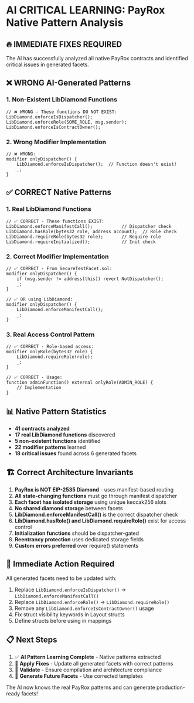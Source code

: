 # AI CRITICAL LEARNING: PayRox Native Pattern Analysis

## 🔥 IMMEDIATE FIXES REQUIRED

The AI has successfully analyzed all native PayRox contracts and identified critical issues in generated facets.

## ❌ WRONG AI-Generated Patterns

### 1. Non-Existent LibDiamond Functions
```solidity
// ❌ WRONG - These functions DO NOT EXIST:
LibDiamond.enforceIsDispatcher();
LibDiamond.enforceRole(SOME_ROLE, msg.sender);
LibDiamond.enforceIsContractOwner();
```

### 2. Wrong Modifier Implementation
```solidity
// ❌ WRONG:
modifier onlyDispatcher() {
    LibDiamond.enforceIsDispatcher();  // Function doesn't exist!
    _;
}
```

## ✅ CORRECT Native Patterns

### 1. Real LibDiamond Functions
```solidity
// ✅ CORRECT - These functions EXIST:
LibDiamond.enforceManifestCall();           // Dispatcher check
LibDiamond.hasRole(bytes32 role, address account);  // Role check
LibDiamond.requireRole(bytes32 role);       // Require role
LibDiamond.requireInitialized();            // Init check
```

### 2. Correct Modifier Implementation
```solidity
// ✅ CORRECT - From SecureTestFacet.sol:
modifier onlyDispatcher() {
    if (msg.sender != address(this)) revert NotDispatcher();
    _;
}

// ✅ OR using LibDiamond:
modifier onlyDispatcher() {
    LibDiamond.enforceManifestCall();
    _;
}
```

### 3. Real Access Control Pattern
```solidity
// ✅ CORRECT - Role-based access:
modifier onlyRole(bytes32 role) {
    LibDiamond.requireRole(role);
    _;
}

// ✅ CORRECT - Usage:
function adminFunction() external onlyRole(ADMIN_ROLE) {
    // Implementation
}
```

## 📊 Native Pattern Statistics

- **41 contracts analyzed**
- **17 real LibDiamond functions** discovered
- **5 non-existent functions** identified
- **22 modifier patterns** learned
- **18 critical issues** found across 6 generated facets

## 🏗️ Correct Architecture Invariants

1. **PayRox is NOT EIP-2535 Diamond** - uses manifest-based routing
2. **All state-changing functions** must go through manifest dispatcher
3. **Each facet has isolated storage** using unique keccak256 slots
4. **No shared diamond storage** between facets
5. **LibDiamond.enforceManifestCall()** is the correct dispatcher check
6. **LibDiamond.hasRole() and LibDiamond.requireRole()** exist for access control
7. **Initialization functions** should be dispatcher-gated
8. **Reentrancy protection** uses dedicated storage fields
9. **Custom errors preferred** over require() statements

## 🔧 Immediate Action Required

All generated facets need to be updated with:

1. Replace `LibDiamond.enforceIsDispatcher()` → `LibDiamond.enforceManifestCall()`
2. Replace `LibDiamond.enforceRole()` → `LibDiamond.requireRole()`
3. Remove any `LibDiamond.enforceIsContractOwner()` usage
4. Fix struct visibility keywords in Layout structs
5. Define structs before using in mappings

## 📋 Next Steps

1. ✅ **AI Pattern Learning Complete** - Native patterns extracted
2. 🔄 **Apply Fixes** - Update all generated facets with correct patterns  
3. 🧪 **Validate** - Ensure compilation and architecture compliance
4. 🎯 **Generate Future Facets** - Use corrected templates

The AI now knows the real PayRox patterns and can generate production-ready facets!
